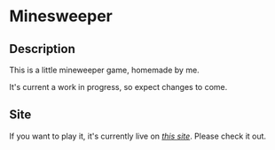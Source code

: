 # Minesweeper

## Description
This is a little mineweeper game, homemade by me.

It's current a work in progress, so expect changes to come.

## Site
If you want to play it, it's currently live on *[this site](https://endymc.github.io/Minesweeper)*. Please check it out.
